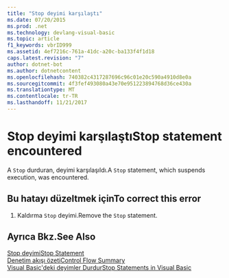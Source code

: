 ```yaml
---
title: "Stop deyimi karşılaştı"
ms.date: 07/20/2015
ms.prod: .net
ms.technology: devlang-visual-basic
ms.topic: article
f1_keywords: vbrID999
ms.assetid: 4ef7216c-761a-41dc-a20c-ba133f4f1d18
caps.latest.revision: "7"
author: dotnet-bot
ms.author: dotnetcontent
ms.openlocfilehash: 740382c4317287696c96c01e20c590a4910d8e0a
ms.sourcegitcommit: 4f3fef493080a43e70e951223894768d36ce430a
ms.translationtype: MT
ms.contentlocale: tr-TR
ms.lasthandoff: 11/21/2017
---
```

# <a name="stop-statement-encountered"></a><span data-ttu-id="4dbd8-102">Stop deyimi karşılaştı</span><span class="sxs-lookup"><span data-stu-id="4dbd8-102">Stop statement encountered</span></span>
<span data-ttu-id="4dbd8-103">A `Stop` durduran, deyimi karşılaşıldı.</span><span class="sxs-lookup"><span data-stu-id="4dbd8-103">A `Stop` statement, which suspends execution, was encountered.</span></span>  
  
## <a name="to-correct-this-error"></a><span data-ttu-id="4dbd8-104">Bu hatayı düzeltmek için</span><span class="sxs-lookup"><span data-stu-id="4dbd8-104">To correct this error</span></span>  
  
1.  <span data-ttu-id="4dbd8-105">Kaldırma `Stop` deyimi.</span><span class="sxs-lookup"><span data-stu-id="4dbd8-105">Remove the `Stop` statement.</span></span>  
  
## <a name="see-also"></a><span data-ttu-id="4dbd8-106">Ayrıca Bkz.</span><span class="sxs-lookup"><span data-stu-id="4dbd8-106">See Also</span></span>  
 [<span data-ttu-id="4dbd8-107">Stop deyimi</span><span class="sxs-lookup"><span data-stu-id="4dbd8-107">Stop Statement</span></span>](../../visual-basic/language-reference/statements/stop-statement.md)  
 [<span data-ttu-id="4dbd8-108">Denetim akışı özeti</span><span class="sxs-lookup"><span data-stu-id="4dbd8-108">Control Flow Summary</span></span>](../../visual-basic/language-reference/keywords/control-flow-summary.md)  
 [<span data-ttu-id="4dbd8-109">Visual Basic'deki deyimler Durdur</span><span class="sxs-lookup"><span data-stu-id="4dbd8-109">Stop Statements in Visual Basic</span></span>](/visualstudio/debugger/stop-statements-in-visual-basic)
